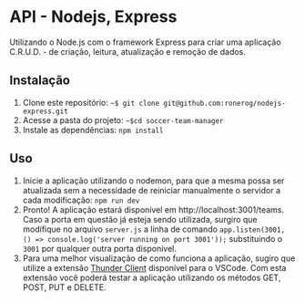 # API - Nodejs, Express

Utilizando o Node.js com o framework Express para criar uma aplicação C.R.U.D. - de criação, leitura, atualização e remoção de dados.

## Instalação

1. Clone este repositório:
`~$ git clone git@github.com:ronerog/nodejs-express.git`
2. Acesse a pasta do projeto:
`~$cd soccer-team-manager`
3. Instale as dependências:
`npm install`

## Uso

1. Inicie a aplicação utilizando o nodemon, para que a mesma possa ser atualizada sem a necessidade de reiniciar manualmente o servidor a cada modificação:
`npm run dev`
2. Pronto! A aplicação estará disponível em http://localhost:3001/teams. Caso a porta em questão já esteja sendo utilizada, surgiro que modifique no arquivo `server.js` a linha de comando `app.listen(3001, () => console.log('server running on port 3001'));` substituindo o `3001` por qualquer outra porta disponível.
3. Para uma melhor visualização de como funciona a aplicação, sugiro que utilize a extensão [Thunder Client](https://www.thunderclient.com/) disponível para o VSCode.
Com esta extensão você poderá testar a aplicação utilizando os métodos GET, POST, PUT e DELETE.
